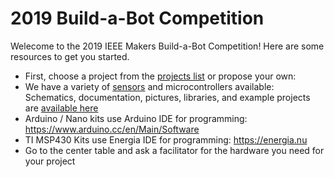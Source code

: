 # 2019 Build-a-Bot Competition
Welecome to the 2019 IEEE Makers Build-a-Bot Competition! Here are some resources to get you started.

- First, choose a project from the [projects list][projects] or propose your own:
- We have a variety of [sensors][sensors] and microcontrollers available: Schematics, documentation, pictures, libraries, and example projects are [available here][elegoo]
- Arduino / Nano kits use Arduino IDE for programming: https://www.arduino.cc/en/Main/Software
- TI MSP430 Kits use Energia IDE for programming: https://energia.nu
- Go to the center table and ask a facilitator for the hardware you need for your project


[projects]: https://github.com/ieee-uh-makers/build-a-bot/tree/master/Projects
[elegoo]: https://github.com/ieee-uh-makers/elegoo-sensor-kit
[sensors]: https://github.com/ieee-uh-makers/build-a-bot/blob/master/Projects/Sensors.md
[ieeearduino]: https://github.com/ieee-uh-makers/build-a-bot/tree/master/IEEE-Arduino
